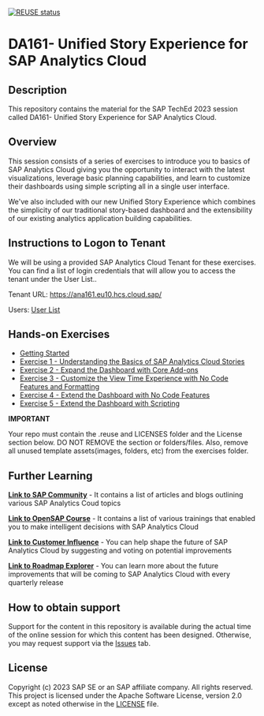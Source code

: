 [![REUSE status](https://api.reuse.software/badge/github.com/SAP-samples/teched2023-DA161)](https://api.reuse.software/info/github.com/SAP-samples/teched2023-DA161)

# DA161- Unified Story Experience for SAP Analytics Cloud

## Description

This repository contains the material for the SAP TechEd 2023 session called DA161- Unified Story Experience for SAP Analytics Cloud.

## Overview

This session consists of a series of exercises to introduce you to basics of SAP Analytics Cloud giving you the opportunity to interact with the latest visualizations, leverage basic planning capabilities, and learn to customize their dashboards using simple scripting all in a single user interface.

We've also included with our new Unified Story Experience which combines the simplicity of our traditional story-based dashboard and the extensibility of our existing analytics application building capabilities.

## Instructions to Logon to Tenant

We will be using a provided SAP Analytics Cloud Tenant for these exercises. You can find a list of login credentials that will allow you to access the tenant under the User List..

Tenant URL: https://ana161.eu10.hcs.cloud.sap/

Users: [User List](https://docs.google.com/spreadsheets/d/1O0OeV8p_PGI7p1wCSjixx1rcGT36jCRgkCMv7jbnpuk/edit?usp=sharing)

## Hands-on Exercises

- [Getting Started](exercises/ex0/)
- [Exercise 1 - Understanding the Basics of SAP Analytics Cloud Stories](exercises/ex1/) 
- [Exercise 2 - Expand the Dashboard with Core Add-ons](exercises/ex2/)
- [Exercise 3 - Customize the View Time Experience with No Code Features and Formatting](exercises/ex3/)
- [Exercise 4 - Extend the Dashboard with No Code Features](exercises/ex4/)
- [Exercise 5 - Extend the Dashboard with Scripting](exercises/ex5/)
   
**IMPORTANT**

Your repo must contain the .reuse and LICENSES folder and the License section below. DO NOT REMOVE the section or folders/files. Also, remove all unused template assets(images, folders, etc) from the exercises folder. 

## Further Learning
**[Link to SAP Community](https://community.sap.com/topics/cloud-analytics)** - It contains a list of articles and blogs outlining various SAP Analytics Coud topics 

**[Link to OpenSAP Course](https://open.sap.com/courses/sac1)** - It contains a list of various trainings that enabled you to make intelligent decisions with SAP Analytics Cloud

**[Link to Customer Influence](https://influence.sap.com/sap/ino/#/campaign/884)** - You can help shape the future of SAP Analytics Cloud by suggesting and voting on potential improvements

**[Link to Roadmap Explorer](https://roadmaps.sap.com/board?PRODUCT=67838200100800006884&range=CURRENT-LAST#Q4%202021)** - You can learn more about the future improvements that will be coming to SAP Analytics Cloud with every quarterly release 

## How to obtain support

Support for the content in this repository is available during the actual time of the online session for which this content has been designed. Otherwise, you may request support via the [Issues](../../issues) tab.

## License
Copyright (c) 2023 SAP SE or an SAP affiliate company. All rights reserved. This project is licensed under the Apache Software License, version 2.0 except as noted otherwise in the [LICENSE](LICENSES/Apache-2.0.txt) file.
